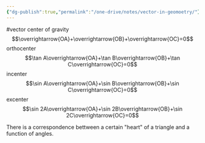 ```yaml
---
{"dg-publish":true,"permalink":"/one-drive/notes/vector-in-geomoetry/"}
---
```



#vector
center of gravity
$$\overrightarrow{OA}+\overrightarrow{OB}+\overrightarrow{OC}=0$$
orthocenter 
$$\tan A\overrightarrow{OA}+\tan B\overrightarrow{OB}+\tan C\overrightarrow{OC}=0$$
incenter
$$\sin A\overrightarrow{OA}+\sin B\overrightarrow{OB}+\sin C\overrightarrow{OC}=0$$
excenter
$$\sin 2A\overrightarrow{OA}+\sin 2B\overrightarrow{OB}+\sin 2C\overrightarrow{OC}=0$$

There is a correspondence bettween a certain "heart" of a triangle and a function of angles.